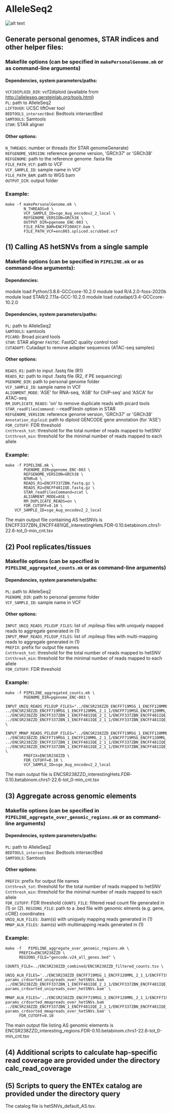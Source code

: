 # AlleleSeq2
![alt text](docs/pipeline_overview.png)
## Generate personal genomes, STAR indices and other helper files:

### Makefile options (can be specified in ``makePersonalGenome.mk`` or as command-line arguments)
#### Dependencies, system parameters/paths:  
``VCF2DIPLOID_DIR``: vcf2diploid (available from http://alleleseq.gersteinlab.org/tools.html)  
``PL``: path to AlleleSeq2  
``LIFTOVER``: UCSC liftOver tool  
``BEDTOOLS_intersectBed``: Bedtools intersectBed   
``SAMTOOLS``: Samtools  
``STAR``: STAR aligner  

#### Other options:
``N_THREADS``: number or threads (for STAR genomeGenerate)  
``REFGENOME_VERSION``: reference genome version, 'GRCh37' or 'GRCh38'  
``REFGENOME``: path to the reference genome .fasta file  
``FILE_PATH_VCF``: path to VCF  
``VCF_SAMPLE_ID``: sample name in VCF  
``FILE_PATH_BAM``: path to WGS bam  
``OUTPUT_DIR``: output folder  

### Example: 
```
make -f makePersonalGenome.mk \
        N_THREADS=8 \
        VCF_SAMPLE_ID=sge_Aug_encodev2_2_local \
        REFGENOME_VERSION=GRCh38 \
        OUTPUT_DIR=pgenome_ENC-003 \
        FILE_PATH_BAM=ENCFF200XCY.bam \
        FILE_PATH_VCF=enc003.spliced.scrubbed.vcf 
```



## (1) Calling AS hetSNVs from a single sample
### Makefile options (can be specified in ``PIPELINE.mk`` or as command-line arguments):
#### Dependencies:
module load Python/3.8.6-GCCcore-10.2.0
module load R/4.2.0-foss-2020b
module load STAR/2.7.11a-GCC-10.2.0
module load cutadapt/3.4-GCCcore-10.2.0

#### Dependencies, system parameters/paths:
``PL``: path to AlleleSeq2  
``SAMTOOLS``: samtools  
``PICARD``: Broad picard tools  
``STAR``: STAR aligner
``FASTQC``: FastQC quality control tool  
``CUTADAPT``: Cutadapt to remove adapter sequences (ATAC-seq samples)

#### Other options:  
``READS_R1``: path to input .fastq file (R1)  
``READS_R2``: path to input .fastq file (R2, if PE sequencing)  
``PGENOME_DIR``: path to personal genome folder  
``VCF_SAMPLE_ID``: sample name in VCF  
``ALIGNMENT_MODE``: 'ASE' for RNA-seq, 'ASB' for ChIP-seq' and 'ASCA' for ATAC-seq  
``RM_DUPLICATE_READS``: 'on' to remove duplicate reads with picard tools  
``STAR_readFilesCommand``: --readFilesIn option in STAR  
``REFGENOME_VERSION``: reference genome version, 'GRCh37' or 'GRCh38'  
``Annotation_diploid``: path to diploid GENCODE gene annotation (for 'ASE')  
``FDR_CUTOFF``: FDR threshold  
``Cntthresh_tot``: threshold for the total number of reads mapped to hetSNV  
``Cntthresh_min``: threshold for the minimal number of reads mapped to each allele  

 

### Example:
```
make -f PIPELINE.mk \
        PGENOME_DIR=pgenome_ENC-003 \
        REFGENOME_VERSION=GRCh38 \
        NTHR=8 \
        READS_R1=ENCFF337ZBN.fastq.gz \
        READS_R2=ENCFF481IQE.fastq.gz \
        STAR_readFilesCommand=zcat \
        ALIGNMENT_MODE=ASE \
        RM_DUPLICATE_READS=on \
        FDR_CUTOFF=0.10 \
	VCF_SAMPLE_ID=sge_Aug_encodev2_2_local
```

The main output file containing AS hetSNVs is   
ENCFF337ZBN_ENCFF481IQE_interestingHets.FDR-0.10.betabinom.chrs1-22.6-tot_0-min_cnt.tsv



## (2) Pool replicates/tissues

### Makefile options (can be specified in ``PIPELINE_aggregated_counts.mk`` or as command-line arguments)
#### Dependencies, system parameters/paths:  
``PL``: path to AlleleSeq2   
``PGENOME_DIR``: path to personal genome folder  
``VCF_SAMPLE_ID``: sample name in VCF   
#### Other options: 
``INPUT_UNIQ_READS_PILEUP_FILES``: list of .mpileup files with uniquely mapped reads to aggregate generated in (1)   
``INPUT_MMAP_READS_PILEUP_FILES``: list of .mpileup files with multi-mapping reads to aggregate generated in (1)   
``PREFIX``: prefix for output file names   
``Cntthresh_tot``: threshold for the total number of reads mapped to hetSNV    
``Cntthresh_min``: threshold for the minimal number of reads mapped to each allele   
``FDR_CUTOFF``: FDR threshold  

### Example:
```
make -f PIPELINE_aggregated_counts.mk \
        PGENOME_DIR=pgenome_ENC-003 \
        INPUT_UNIQ_READS_PILEUP_FILES="../ENCSR238ZZD_ENCFF719MSG_1_ENCFF120MML_2_1_1/ENCFF719MSG_ENCFF120MML_hap1_uniqreads.mpileup    ../ENCSR238ZZD_ENCFF719MSG_1_ENCFF120MML_2_1_1/ENCFF719MSG_ENCFF120MML_hap2_uniqreads.mpileup ../ENCSR238ZZD_ENCFF337ZBN_1_ENCFF481IQE_2_1_1/ENCFF337ZBN_ENCFF481IQE_hap1_uniqreads.mpileup ../ENCSR238ZZD_ENCFF337ZBN_1_ENCFF481IQE_2_1_1/ENCFF337ZBN_ENCFF481IQE_hap2_uniqreads.mpileup" \
        INPUT_MMAP_READS_PILEUP_FILES="../ENCSR238ZZD_ENCFF719MSG_1_ENCFF120MML_2_1_1/ENCFF719MSG_ENCFF120MML_hap1_mmapreads.mpileup ../ENCSR238ZZD_ENCFF719MSG_1_ENCFF120MML_2_1_1/ENCFF719MSG_ENCFF120MML_hap2_mmapreads.mpileup ../ENCSR238ZZD_ENCFF337ZBN_1_ENCFF481IQE_2_1_1/ENCFF337ZBN_ENCFF481IQE_hap1_mmapreads.mpileup ../ENCSR238ZZD_ENCFF337ZBN_1_ENCFF481IQE_2_1_1/ENCFF337ZBN_ENCFF481IQE_hap2_mmapreads.mpileup" \
        PREFIX=ENCSR238ZZD \
        FDR_CUTOFF=0.10 \
        VCF_SAMPLE_ID=sge_Aug_encodev2_2_local
```

The main output file is ENCSR238ZZD_interestingHets.FDR-0.10.betabinom.chrs1-22.6-tot_0-min_cnt.tsv  



## (3) Aggregate across genomic elements

### Makefile options (can be specified in ``PIPELINE_aggregate_over_genomic_regions.mk`` or as command-line arguments)
#### Dependencies, system parameters/paths:  
``PL``: path to AlleleSeq2   
``BEDTOOLS_intersectBed``: Bedtools intersectBed   
``SAMTOOLS``: Samtools  
#### Other options: 
``PREFIX``: prefix for output file names   
``Cntthresh_tot``: threshold for the total number of reads mapped to hetSNV     
``Cntthresh_min``: threshold for the minimal number of reads mapped to each allele     
``FDR_CUTOFF``: FDR threshold
``COUNTS_FILE``: filtered read count file generated in (1) or (2). 
``REGIONS_FILE``: path to a .bed file with genomic elments (e.g. gene, cCRE) coordinates  
``UNIQ_ALN_FILES``: .bam(s) with uniquely mapping reads generated in (1)    
``MMAP_ALN_FILES``: .bam(s) with multimapping reads generated in (1)  


### Example:
```
make -f   PIPELINE_aggregate_over_genomic_regions.mk \
	  PREFIX=ENCSR238ZZD \
	  REGIONS_FILE="gencode.v24_all_genes.bed" \
	  COUNTS_FILE=../ENCSR238ZZD_combined/ENCSR238ZZD_filtered_counts.tsv \
	  UNIQ_ALN_FILES='../ENCSR238ZZD_ENCFF719MSG_1_ENCFF120MML_2_1_1/ENCFF719MSG_ENCFF120MML_ASE-params_crdsorted_uniqreads_over_hetSNVs.bam ../ENCSR238ZZD_ENCFF337ZBN_1_ENCFF481IQE_2_1_1/ENCFF337ZBN_ENCFF481IQE_ASE-params_crdsorted_uniqreads_over_hetSNVs.bam' \
	  MMAP_ALN_FILES='../ENCSR238ZZD_ENCFF719MSG_1_ENCFF120MML_2_1_1/ENCFF719MSG_ENCFF120MML_ASE-params_crdsorted_mmapreads_over_hetSNVs.bam ../ENCSR238ZZD_ENCFF337ZBN_1_ENCFF481IQE_2_1_1/ENCFF337ZBN_ENCFF481IQE_ASE-params_crdsorted_mmapreads_over_hetSNVs.bam' \
	  FDR_CUTOFF=0.10  
```

The main output file listing AS genomic elements is ENCSR238ZZD_interesting_regions.FDR-0.10.betabinom.chrs1-22.6-tot_0-min_cnt.tsv 

## (4) Additional scripts to calculate hap-specific read coverage are provided under the directory calc_read_coverage 

## (5) Scripts to query the ENTEx catalog are provided under the directory query

The catalog file is hetSNVs_default_AS.tsv.
